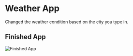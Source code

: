 # Weather App
Changed the weather condition based on the city you type in.

## Finished App
![Finished App](https://github.com/londonappbrewery/Images/blob/master/Clima.gif)



